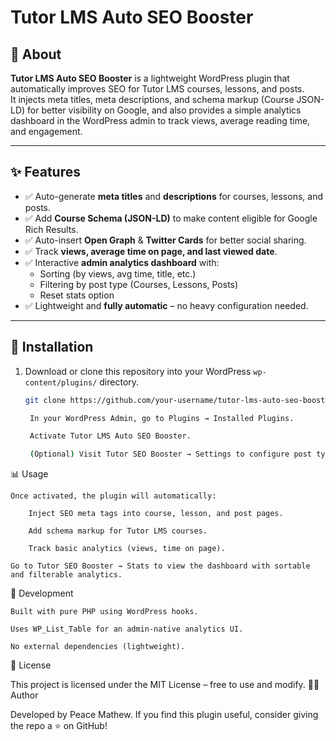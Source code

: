 # Tutor LMS Auto SEO Booster

## 📌 About
**Tutor LMS Auto SEO Booster** is a lightweight WordPress plugin that automatically improves SEO for Tutor LMS courses, lessons, and posts.  
It injects meta titles, meta descriptions, and schema markup (Course JSON-LD) for better visibility on Google, and also provides a simple analytics dashboard in the WordPress admin to track views, average reading time, and engagement.

---

## ✨ Features
- ✅ Auto-generate **meta titles** and **descriptions** for courses, lessons, and posts.  
- ✅ Add **Course Schema (JSON-LD)** to make content eligible for Google Rich Results.  
- ✅ Auto-insert **Open Graph** & **Twitter Cards** for better social sharing.  
- ✅ Track **views, average time on page, and last viewed date**.  
- ✅ Interactive **admin analytics dashboard** with:
  - Sorting (by views, avg time, title, etc.)  
  - Filtering by post type (Courses, Lessons, Posts)  
  - Reset stats option  
- ✅ Lightweight and **fully automatic** – no heavy configuration needed.  

---

## 🚀 Installation
1. Download or clone this repository into your WordPress `wp-content/plugins/` directory.  
   ```bash
   git clone https://github.com/your-username/tutor-lms-auto-seo-booster.git

    In your WordPress Admin, go to Plugins → Installed Plugins.

    Activate Tutor LMS Auto SEO Booster.

    (Optional) Visit Tutor SEO Booster → Settings to configure post types.

📊 Usage

    Once activated, the plugin will automatically:

        Inject SEO meta tags into course, lesson, and post pages.

        Add schema markup for Tutor LMS courses.

        Track basic analytics (views, time on page).

    Go to Tutor SEO Booster → Stats to view the dashboard with sortable and filterable analytics.

🔧 Development

    Built with pure PHP using WordPress hooks.

    Uses WP_List_Table for an admin-native analytics UI.

    No external dependencies (lightweight).

📜 License

This project is licensed under the MIT License – free to use and modify.
👨‍💻 Author

Developed by Peace Mathew.
If you find this plugin useful, consider giving the repo a ⭐ on GitHub!
